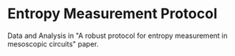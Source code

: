 # Entropy Measurement Protocol

Data and Analysis in "A robust protocol for entropy measurement in mesoscopic circuits" paper. 
